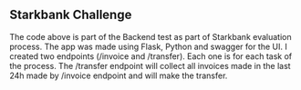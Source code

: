## Starkbank Challenge 

The code above is part of the Backend test as part of Starkbank evaluation process. The app was made using Flask, Python and swagger for the UI. I created two endpoints (/invoice and /transfer). Each one is for each task of the process. The /transfer endpoint will collect all invoices made in the last 24h made by /invoice endpoint and will make the transfer.  
